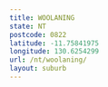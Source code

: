 ```yaml
---
title: WOOLANING
state: NT
postcode: 0822
latitude: -11.75841975
longitude: 130.6254299
url: /nt/woolaning/
layout: suburb
---
```


